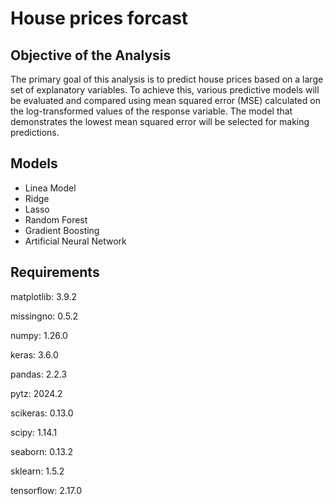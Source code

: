 # House prices forcast
## Objective of the Analysis
The primary goal of this analysis is to predict house prices based on a large set of explanatory variables. To achieve this, various predictive models will be evaluated and compared using mean squared error (MSE) calculated on the log-transformed values of the response variable. The model that demonstrates the lowest mean squared error will be selected for making predictions.

## Models
- Linea Model
- Ridge
- Lasso
- Random Forest
- Gradient Boosting
- Artificial Neural Network

## Requirements 
matplotlib: 3.9.2

missingno: 0.5.2

numpy: 1.26.0

keras: 3.6.0

pandas: 2.2.3

pytz: 2024.2

scikeras: 0.13.0

scipy: 1.14.1

seaborn: 0.13.2

sklearn: 1.5.2

tensorflow: 2.17.0